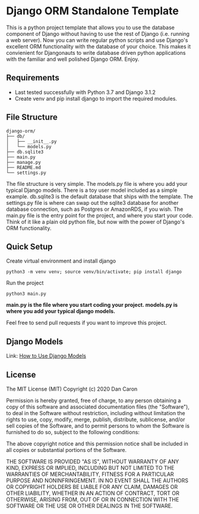 Django ORM Standalone Template
==============================

This is a python project template that allows you to use the database component of Django without having to use the rest of Django (i.e. running a web server). Now you can write regular python scripts and use Django's excellent ORM functionality with the database of your choice. This makes it convienient for Djangonauts to write database driven python applications with the familiar and well polished Django ORM. Enjoy.

Requirements
------------
- Last tested successfully with Python 3.7 and Django 3.1.2
- Create venv and pip install django to import the required modules.

File Structure
--------------
```
django-orm/
├── db/
│   ├── __init__.py
│   └── models.py
├── db.sqlite3
├── main.py
├── manage.py
├── README.md
└── settings.py
```
The file structure is very simple. The models.py file is where you add your typical Django models. There is a toy user model included as a simple example. db.sqlite3 is the default database that ships with the template. The settings.py file is where can swap out the sqlite3 database for another database connection, such as Postgres or AmazonRDS, if you wish. The main.py file is the entry point for the project, and where you start your code. Think of it like a plain old python file, but now with the power of Django's ORM functionality.

Quick Setup
-----------

Create virtual environment and install django
```
python3 -m venv venv; source venv/bin/activate; pip install django
```
Run the project
```
python3 main.py
```

__main.py is the file where you start coding your project. models.py is where you add your typical django models.__ 

Feel free to send pull requests if you want to improve this project.

Django Models
-------------

Link: [How to Use Django Models](https://docs.djangoproject.com/en/3.1/topics/db/models/)

License
-------

The MIT License (MIT) Copyright (c) 2020 Dan Caron

Permission is hereby granted, free of charge, to any person obtaining a copy of this software and associated documentation files (the "Software"), to deal in the Software without restriction, including without limitation the rights to use, copy, modify, merge, publish, distribute, sublicense, and/or sell copies of the Software, and to permit persons to whom the Software is furnished to do so, subject to the following conditions:

The above copyright notice and this permission notice shall be included in all copies or substantial portions of the Software.

THE SOFTWARE IS PROVIDED "AS IS", WITHOUT WARRANTY OF ANY KIND, EXPRESS OR IMPLIED, INCLUDING BUT NOT LIMITED TO THE WARRANTIES OF MERCHANTABILITY, FITNESS FOR A PARTICULAR PURPOSE AND NONINFRINGEMENT. IN NO EVENT SHALL THE AUTHORS OR COPYRIGHT HOLDERS BE LIABLE FOR ANY CLAIM, DAMAGES OR OTHER LIABILITY, WHETHER IN AN ACTION OF CONTRACT, TORT OR OTHERWISE, ARISING FROM, OUT OF OR IN CONNECTION WITH THE SOFTWARE OR THE USE OR OTHER DEALINGS IN THE SOFTWARE.
